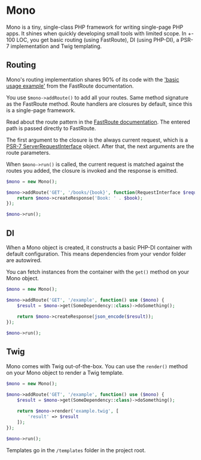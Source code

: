 # Mono

Mono is a tiny, single-class PHP framework for writing single-page PHP apps.
It shines when quickly developing small tools with limited scope.
In +- 100 LOC, you get basic routing (using FastRoute), DI (using PHP-DI),
a PSR-7 implementation and Twig templating.

## Routing
Mono's routing implementation shares 90% of its code with the ['basic usage example'](https://github.com/nikic/FastRoute#usage) from the FastRoute documentation.

You use `$mono->addRoute()` to add all your routes. Same method signature as the FastRoute method. Route handlers are closures by default, since this is a single-page framework.

Read about the route pattern in the [FastRoute documentation](https://github.com/nikic/FastRoute#defining-routes). The entered path is passed directly to FastRoute.

The first argument to the closure is the always current request, which is a [PSR-7 ServerRequestInterface](https://github.com/php-fig/http-message/blob/master/src/ServerRequestInterface.php) object. After that, the next arguments are the route parameters.

When `$mono->run()` is called, the current request is matched against the routes you added, the closure is invoked and the response is emitted.

```php
$mono = new Mono();

$mono->addRoute('GET', '/books/{book}', function(RequestInterface $request, string $book) use ($mono) {
    return $mono->createResponse('Book: ' . $book);
});

$mono->run();
```

## DI

When a Mono object is created, it constructs a basic PHP-DI container with default configuration. This means dependencies from your vendor folder are autowired.

You can fetch instances from the container with the `get()` method on your Mono object.

```php
$mono = new Mono();

$mono->addRoute('GET', '/example', function() use ($mono) {
    $result = $mono->get(SomeDependency::class)->doSomething();
    
    return $mono->createResponse(json_encode($result));
});

$mono->run();
```

## Twig

Mono comes with Twig out-of-the-box. You can use the `render()` method on your Mono object to render a Twig template.

```php
$mono = new Mono();

$mono->addRoute('GET', '/example', function() use ($mono) {
    $result = $mono->get(SomeDependency::class)->doSomething();
    
    return $mono->render('example.twig', [
        'result' => $result
    ]);
});

$mono->run();
````

Templates go in the `/templates` folder in the project root.